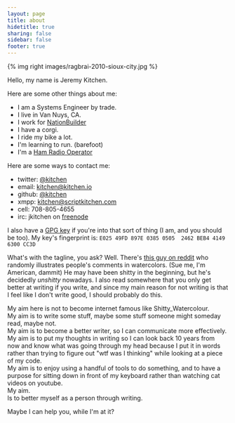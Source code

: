 ```yaml
---
layout: page
title: about
hidetitle: true
sharing: false
sidebar: false
footer: true
---
```


{% img right images/ragbrai-2010-sioux-city.jpg %}

Hello, my name is Jeremy Kitchen.

Here are some other things about me: 

* I am a Systems Engineer by trade.
* I live in Van Nuys, CA.
* I work for [NationBuilder][nationbuilder]
* I have a corgi. <!--- I should probably link to him here -->
* I ride my bike a lot.
* I'm learning to run. (barefoot)
* I'm a [Ham Radio Operator][qrz-KK6AKZ]

Here are some ways to contact me:

* twitter: [@kitchen][twitter]
* email: [kitchen@kitchen.io][mail]
* github: [@kitchen][github]
* xmpp: [kitchen@scriptkitchen.com][jabber]
* cell: 708-805-4655
* irc: jkitchen on [freenode][freenode]

I also have a [GPG key][gpgkey] if you're into that sort of thing (I am, and you should be too). <!--- I should make up a post about gpg and link to it there -->
My key's fingerprint is: `E025 49FD 897E 0385 0505  2462 BEB4 4149 6300 CC3D`

What's with the tagline, you ask?
Well.
There's [this guy on reddit][shittywatercolour] who randomly illustrates people's comments in watercolors. (Sue me, I'm American, dammit)
He may have been shitty in the beginning, but he's decidedly *unshitty* nowadays.
I also read somewhere that you only get better at writing if you write, and since my main reason for not writing is that I feel like I don't write good, I should probably do this.

My aim here is not to become internet famous like Shitty\_Watercolour.  
My aim is to write some stuff, maybe some stuff someone might someday read, maybe not.  
My aim is to become a better writer, so I can communicate more effectively.  
My aim is to put my thoughts in writing so I can look back 10 years from now and know what was going through my head because I put it in words rather than trying to figure out "wtf was I thinking" while looking at a piece of my code.  
My aim is to enjoy using a handful of tools to do something, and to have a purpose for sitting down in front of my keyboard rather than watching cat videos on youtube.  
My aim.  
Is to better myself as a person through writing.  

Maybe I can help you, while I'm at it?






[nationbuilder]: http://nationbuilder.com/ "NationBuilder"
[mail]: mailto:kitchen@kitchen.io "email kitchen@kitchen.io"
[twitter]: https://twitter.com/kitchen "@kitchen on twitter"
[jabber]: xmpp://kitchen@scriptkitchen.com/
[gpgkey]: /text/6300CC3D.asc "GPG Key Id: 6300CC3D Jeremy Kitchen"
[github]: https://github.com/kitchen "@kitchen on github"
[freenode]: http://freenode.net "freenode irc network"
[shittywatercolour]: http://www.reddit.com/user/shitty_watercolour "Shitty_Watercolour on reddit"
[qrz-KK6AKZ]: http://qrz.com/db/KK6AKZ "KK6AKZ at qrz.com"
